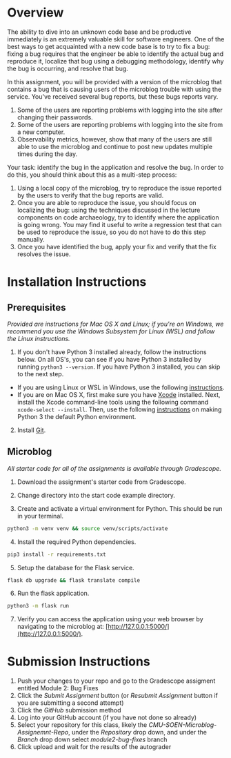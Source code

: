 # Overview

The ability to dive into an unknown code base and be productive immediately is an extremely valuable skill for software engineers.  One of the best ways to get acquainted with a new code base is to try to fix a bug: fixing a bug requires that the engineer be able to identify the actual bug and reproduce it, localize that bug using a debugging methodology, identify why the bug is occurring, and resolve that bug.

In this assignment, you will be provided with a version of the microblog that contains a bug that is causing users of the microblog trouble with using the service. You've received several bug reports, but these bugs reports vary.

1. Some of the users are reporting problems with logging into the site after changing their passwords.
2. Some of the users are reporting problems with logging into the site from a new computer.
3. Observability metrics, however, show that many of the users are still able to use the microblog and continue to post new updates multiple times during the day.

Your task: identify the bug in the application and resolve the bug.  In order to do this, you should think about this as a multi-step process:

1. Using a local copy of the microblog, try to reproduce the issue reported by the users to verify that the bug reports are valid.  
2. Once you are able to reproduce the issue, you should focus on localizing the bug: using the techniques discussed in the lecture components on code archaeology, try to identify where the application is going wrong.  You may find it useful to write a regression test that can be used to reproduce the issue, so you do not have to do this step manually.
3. Once you have identified the bug, apply your fix and verify that the fix resolves the issue.

# Installation Instructions

## Prerequisites 

_Provided are instructions for Mac OS X and Linux; if you're on Windows, we recommend you use the Windows Subsystem for Linux (WSL) and follow the Linux instructions._

1. If you don't have Python 3 installed already, follow the instructions below.  On all OS's, you can see if you have Python 3 installed by running `python3 --version`.  If you have Python 3 installed, you can skip to the next step.

* If you are using Linux or WSL in Windows, use the following [instructions](https://www.digitalocean.com/community/tutorials/how-to-install-python-3-and-set-up-a-programming-environment-on-an-ubuntu-20-04-server).  
* If you are on Mac OS X, first make sure you have [Xcode](https://developer.apple.com/xcode/) installed.  Next, install the Xcode command-line tools using the following command `xcode-select --install`.  Then, use the following [instructions](https://opensource.com/article/19/5/python-3-default-mac) on making Python 3 the default Python environment.

2. Install [Git](https://git-scm.com/book/en/v2/Getting-Started-Installing-Git).

## Microblog

_All starter code for all of the assignments is available through Gradescope._

1. Download the assignment's starter code from Gradescope.

2. Change directory into the start code example directory.

3. Create and activate a virtual environment for Python.  This should be run in your terminal.

```sh
python3 -m venv venv && source venv/scripts/activate
```

4. Install the required Python dependencies.

```sh
pip3 install -r requirements.txt
```

5. Setup the database for the Flask service.

```sh
flask db upgrade && flask translate compile
```

6. Run the flask application.

```sh
python3 -m flask run
```

7. Verify you can access the application using your web browser by navigating to the microblog at: [http://127.0.0.1:5000/](http://127.0.0.1:5000/).

# Submission Instructions

1. Push your changes to your repo and go to the Gradescope assigment entitled Module 2: Bug Fixes
2. Click the _Submit Assignment_ button (or _Resubmit Assignment_ button if you are submitting a second attempt)
3. Click the _GitHub_ submission method
4. Log into your GitHub account (if you have not done so already)
5. Select your repository for this class, likely the _CMU-SOEN-Microblog-Assignemnt-Repo_, under the _Repository_ drop down, and under the _Branch_ drop down select _module2-bug-fixes_ branch
6. Click upload and wait for the results of the autograder